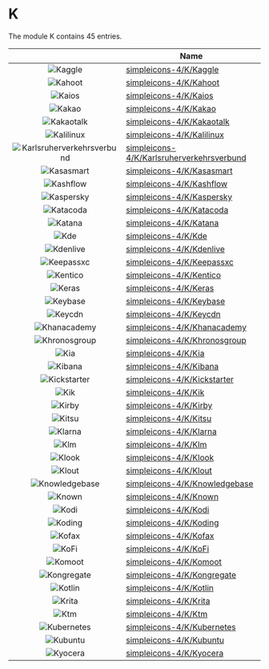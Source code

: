 # K

The module K contains 45 entries.



| |Name|
|:---:|---|
|![Kaggle](../simpleicons-4/K/Kaggle.element.png)|[simpleicons-4/K/Kaggle](../simpleicons-4/K/Kaggle.md)
|![Kahoot](../simpleicons-4/K/Kahoot.element.png)|[simpleicons-4/K/Kahoot](../simpleicons-4/K/Kahoot.md)
|![Kaios](../simpleicons-4/K/Kaios.element.png)|[simpleicons-4/K/Kaios](../simpleicons-4/K/Kaios.md)
|![Kakao](../simpleicons-4/K/Kakao.element.png)|[simpleicons-4/K/Kakao](../simpleicons-4/K/Kakao.md)
|![Kakaotalk](../simpleicons-4/K/Kakaotalk.element.png)|[simpleicons-4/K/Kakaotalk](../simpleicons-4/K/Kakaotalk.md)
|![Kalilinux](../simpleicons-4/K/Kalilinux.element.png)|[simpleicons-4/K/Kalilinux](../simpleicons-4/K/Kalilinux.md)
|![Karlsruherverkehrsverbund](../simpleicons-4/K/Karlsruherverkehrsverbund.element.png)|[simpleicons-4/K/Karlsruherverkehrsverbund](../simpleicons-4/K/Karlsruherverkehrsverbund.md)
|![Kasasmart](../simpleicons-4/K/Kasasmart.element.png)|[simpleicons-4/K/Kasasmart](../simpleicons-4/K/Kasasmart.md)
|![Kashflow](../simpleicons-4/K/Kashflow.element.png)|[simpleicons-4/K/Kashflow](../simpleicons-4/K/Kashflow.md)
|![Kaspersky](../simpleicons-4/K/Kaspersky.element.png)|[simpleicons-4/K/Kaspersky](../simpleicons-4/K/Kaspersky.md)
|![Katacoda](../simpleicons-4/K/Katacoda.element.png)|[simpleicons-4/K/Katacoda](../simpleicons-4/K/Katacoda.md)
|![Katana](../simpleicons-4/K/Katana.element.png)|[simpleicons-4/K/Katana](../simpleicons-4/K/Katana.md)
|![Kde](../simpleicons-4/K/Kde.element.png)|[simpleicons-4/K/Kde](../simpleicons-4/K/Kde.md)
|![Kdenlive](../simpleicons-4/K/Kdenlive.element.png)|[simpleicons-4/K/Kdenlive](../simpleicons-4/K/Kdenlive.md)
|![Keepassxc](../simpleicons-4/K/Keepassxc.element.png)|[simpleicons-4/K/Keepassxc](../simpleicons-4/K/Keepassxc.md)
|![Kentico](../simpleicons-4/K/Kentico.element.png)|[simpleicons-4/K/Kentico](../simpleicons-4/K/Kentico.md)
|![Keras](../simpleicons-4/K/Keras.element.png)|[simpleicons-4/K/Keras](../simpleicons-4/K/Keras.md)
|![Keybase](../simpleicons-4/K/Keybase.element.png)|[simpleicons-4/K/Keybase](../simpleicons-4/K/Keybase.md)
|![Keycdn](../simpleicons-4/K/Keycdn.element.png)|[simpleicons-4/K/Keycdn](../simpleicons-4/K/Keycdn.md)
|![Khanacademy](../simpleicons-4/K/Khanacademy.element.png)|[simpleicons-4/K/Khanacademy](../simpleicons-4/K/Khanacademy.md)
|![Khronosgroup](../simpleicons-4/K/Khronosgroup.element.png)|[simpleicons-4/K/Khronosgroup](../simpleicons-4/K/Khronosgroup.md)
|![Kia](../simpleicons-4/K/Kia.element.png)|[simpleicons-4/K/Kia](../simpleicons-4/K/Kia.md)
|![Kibana](../simpleicons-4/K/Kibana.element.png)|[simpleicons-4/K/Kibana](../simpleicons-4/K/Kibana.md)
|![Kickstarter](../simpleicons-4/K/Kickstarter.element.png)|[simpleicons-4/K/Kickstarter](../simpleicons-4/K/Kickstarter.md)
|![Kik](../simpleicons-4/K/Kik.element.png)|[simpleicons-4/K/Kik](../simpleicons-4/K/Kik.md)
|![Kirby](../simpleicons-4/K/Kirby.element.png)|[simpleicons-4/K/Kirby](../simpleicons-4/K/Kirby.md)
|![Kitsu](../simpleicons-4/K/Kitsu.element.png)|[simpleicons-4/K/Kitsu](../simpleicons-4/K/Kitsu.md)
|![Klarna](../simpleicons-4/K/Klarna.element.png)|[simpleicons-4/K/Klarna](../simpleicons-4/K/Klarna.md)
|![Klm](../simpleicons-4/K/Klm.element.png)|[simpleicons-4/K/Klm](../simpleicons-4/K/Klm.md)
|![Klook](../simpleicons-4/K/Klook.element.png)|[simpleicons-4/K/Klook](../simpleicons-4/K/Klook.md)
|![Klout](../simpleicons-4/K/Klout.element.png)|[simpleicons-4/K/Klout](../simpleicons-4/K/Klout.md)
|![Knowledgebase](../simpleicons-4/K/Knowledgebase.element.png)|[simpleicons-4/K/Knowledgebase](../simpleicons-4/K/Knowledgebase.md)
|![Known](../simpleicons-4/K/Known.element.png)|[simpleicons-4/K/Known](../simpleicons-4/K/Known.md)
|![Kodi](../simpleicons-4/K/Kodi.element.png)|[simpleicons-4/K/Kodi](../simpleicons-4/K/Kodi.md)
|![Koding](../simpleicons-4/K/Koding.element.png)|[simpleicons-4/K/Koding](../simpleicons-4/K/Koding.md)
|![Kofax](../simpleicons-4/K/Kofax.element.png)|[simpleicons-4/K/Kofax](../simpleicons-4/K/Kofax.md)
|![KoFi](../simpleicons-4/K/KoFi.element.png)|[simpleicons-4/K/KoFi](../simpleicons-4/K/KoFi.md)
|![Komoot](../simpleicons-4/K/Komoot.element.png)|[simpleicons-4/K/Komoot](../simpleicons-4/K/Komoot.md)
|![Kongregate](../simpleicons-4/K/Kongregate.element.png)|[simpleicons-4/K/Kongregate](../simpleicons-4/K/Kongregate.md)
|![Kotlin](../simpleicons-4/K/Kotlin.element.png)|[simpleicons-4/K/Kotlin](../simpleicons-4/K/Kotlin.md)
|![Krita](../simpleicons-4/K/Krita.element.png)|[simpleicons-4/K/Krita](../simpleicons-4/K/Krita.md)
|![Ktm](../simpleicons-4/K/Ktm.element.png)|[simpleicons-4/K/Ktm](../simpleicons-4/K/Ktm.md)
|![Kubernetes](../simpleicons-4/K/Kubernetes.element.png)|[simpleicons-4/K/Kubernetes](../simpleicons-4/K/Kubernetes.md)
|![Kubuntu](../simpleicons-4/K/Kubuntu.element.png)|[simpleicons-4/K/Kubuntu](../simpleicons-4/K/Kubuntu.md)
|![Kyocera](../simpleicons-4/K/Kyocera.element.png)|[simpleicons-4/K/Kyocera](../simpleicons-4/K/Kyocera.md)

